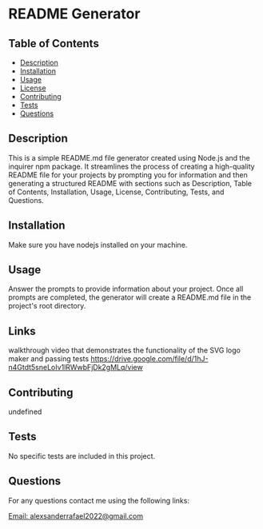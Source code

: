   # README Generator

   

  ## Table of Contents 
  * [Description](#description)
  * [Installation](#installation)
  * [Usage](#usage)
  * [License](#license)
  * [Contributing](#contributing)
  * [Tests](#tests)
  * [Questions](#questions)

  ## Description

  This is a simple README.md file generator created using Node.js and the inquirer npm package. It streamlines the process of creating a high-quality README file for your projects by prompting you for information and then generating a structured README with sections such as Description, Table of Contents, Installation, Usage, License, Contributing, Tests, and Questions.

  ## Installation

  Make sure you have nodejs installed on your machine.

  ## Usage

  Answer the prompts to provide information about your project. Once all prompts are completed, the generator will create a README.md file in the project's root directory.

  ## Links
  walkthrough video that demonstrates the functionality of the SVG logo maker and passing tests
  https://drive.google.com/file/d/1hJ-n4Gtdt5sneLoIv1lRWwbFjDk2gMLq/view
   
  
  ## Contributing
  
  undefined

  ## Tests

  No specific tests are included in this project.

  ## Questions
  For any questions contact me using the following links:
  
  [Email: alexsanderrafael2022@gmail.com](mailto:alexsanderrafael2022@gmail.com)
